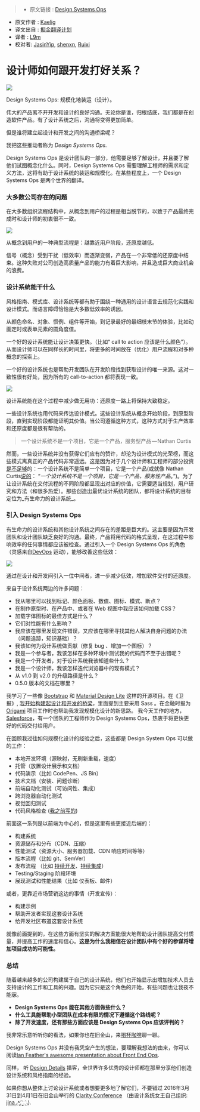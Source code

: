 >* 原文链接 : [Design Systems Ops](https://medium.com/salesforce-ux/introducing-design-systems-ops-7f34c4561ba7#.iumcuwu3v)
* 原文作者 : [Kaelig](https://medium.com/@kaelig)
* 译文出自 : [掘金翻译计划](https://github.com/xitu/gold-miner)
* 译者 : [L9m](https://github.com/l9m/)
* 校对者: [JasinYip](https://github.com/JasinYip), [shenxn](https://github.com/shenxn), [Ruixi](https://github.com/Ruixi)

# 设计师如何跟开发打好关系？

![](https://cdn-images-1.medium.com/max/2000/1*RbwXg-OMlJTG7iiHs4NMQg.jpeg)

<figcaption>Design Systems Ops: 规模化地装运（设计）。</figcaption>

伟大的产品离不开开发和设计的良好沟通。无论你是谁，归根结底，我们都是在创造软件产品。有了设计系统之后，沟通将变得更加简单。

但是谁将建立起设计和开发之间的沟通桥梁呢？

我把这些推动者称为 _Design Systems Ops._

Design Systems Ops 是设计团队的一部分，他需要足够了解设计，并且要了解他们试图概念化什么。同时，Design Systems Ops 需要理解工程师的需求和定义方法，这将有助于设计系统的装运和规模化。在某些程度上，一个 Design Systems Ops 是两个世界的翻译。

### 大多数公司存在的问题

在大多数组织流程结构中，从概念到用户的过程是相当脱节的，以致于产品最终完成时和设计师的初衷很不一致。

![](https://cdn-images-1.medium.com/max/800/1*NJbl6JkUcbGPLU1bxVW7kw.png)

<figcaption>从概念到用户的一种典型流程是：越靠近用户阶段，还原度越低。</figcaption>

信号（概念）受到干扰（低效率）而逐渐变弱，产品在一个非常低的还原度中结束。这种失败对公司创造高质量产品的能力有着巨大影响，并且造成巨大商业机会的浪费。

### 设计系统能干什么

风格指南、模式库、设计系统等都有助于围绕一种通用的设计语言去规范化实践和设计模式。而语言障碍恰恰是大多数低效率的诱因。

从颜色命名、对象、惯例、组件等开始，到记录最好的最细枝末节的体验，比如动画定时或表单元素的圆角度值。 

一个好的设计系统能让设计决策更快。（比如“ call to action 应该是什么颜色”）。从而设计师可以在同样长的时间里，将更多的时间放在（优化）用户流程和对多种概念的探索上。

一个好的设计系统也是帮助开发团队在开发阶段找到获取设计的唯一来源。这对一致性很有好处，因为所有的 call-to-action 都将表现一致。

![](https://cdn-images-1.medium.com/max/800/1*lIa0DiwLnfc1y14t3KTWpA.png)

<figcaption>设计系统能在这个过程中减少做无用功：还原度一路上将保持大致稳定。</figcaption>

一些设计系统也用代码来传达设计模式。这些设计系统从概念开始阶段，到原型阶段，直到实现阶段都能证明其价值。当公司遵循这种方式，这种方式对于生产效率和还原度都是很有帮助的。

> 一个设计系统不是一个项目，它是一个产品，服务型产品 — Nathan Curtis

然而，一些设计系统并没有获得它们应有的赞许，却沦为设计模式的光荣榜，而这些模式离真正的产品代码非常遥远。这是因为对于几个设计师和工程师的部分投资 [是不足够](https://medium.com/@marcelosomers/a-maturity-model-for-design-systems-93fff522c3ba)的：一个设计系统不是简单一个项目，它是一个产品(或就像 Nathan Curtis[说的](https://medium.com/eightshapes-llc/a-design-system-isn-t-a-project-it-s-a-product-serving-products-74dcfffef935)： “_一个设计系统不是一个项目，它是一个产品，服务性产品_。”)。为了让设计系统在交付流程的不同阶段都显现出对应的价值，它需要适当规划，用户研究和方法（和很多热爱）。那些创造出最优设计系统的团队，都将设计系统的目标定位为_有生命力的设计系统_。

### 引入 Design Systems Ops

有生命力的设计系统和其他设计系统之间存在的差距是巨大的。这主要是因为开发团队和设计团队缺乏良好的沟通。最终，产品将用代码的格式呈现，在这过程中影响效率的任何事情都应该被检查。通过引入一个 Design Systems Ops 的角色（灵感来自[DevOps](https://en.wikipedia.org/wiki/DevOps) 运动），能够改善这些低效：

![](https://cdn-images-1.medium.com/max/800/1*Bp4eHmFtS5pfdPHv4pEwdQ.png)

<figcaption>通过在设计和开发间引入一位中间者，进一步减少低效，增加软件交付的还原度。</figcaption>

来自于设计系统两边的许多问题：

*   我从哪里可以找到标记、颜色面板、数值、图标、模式、断点？
*   在制作原型时、在产品中、或者在 Web 视图中我应该如何加载 CSS？
*   加载字体图标的最佳方式是什么？
*   它们对性能有什么影响？
*   我应该在哪里发现文件错误，又应该在哪里寻找其他人解决自身问题的办法（问题追踪，知识基础）？
*   我该如何为设计系统做贡献（修复 bug 、增加一个图标）？
*   我是一个参与者，我该怎样在多种环境中测试我的代码而不至于出错呢？
*   我是一个开发者，对于设计系统我该知道些什么？
*   我是一个设计师，我该怎样迭代浏览器中的现有模式？
*   从 v1.0 到 v2.0 的升级路径是什么？
*   0.5.0 版本的文档在哪里？

我学习了一些像 [Bootstrap](http://getbootstrap.com/) 和 [Material Design Lite](http://getmdl.io/) 这样的开源项目。在《卫报》, [我开始构建起设计和开发的桥梁](https://www.youtube.com/watch?v=ciG-A_1FyVg)，里面提到主要采用 Sass 。在金融时报为 [Origami](http://origami.ft.com) 项目工作时也帮助我发现规模化设计的新思路。 我今天工作的地方， [Salesforce](https://www.lightningdesignsystem.com)，有一个团队的工程师作为 Design Systems Ops，热衷于将更快更好的代码交付给用户。

在回顾我过往如何规模化设计的经验之后，这些都是 Design System Ops 可以做的工作：

*   本地开发环境（源映射，无刷新重载，速度）
*   托管（放置设计展示和文档）
*   代码演示（比如 CodePen、JS Bin）
*   技术文档（安装、问题诊断）
*   前端自动化测试（可访问性、集成）
*   跨浏览器自动化测试
*   视觉回归测试
*   代码风格检查 ([我之前写的](https://www.theguardian.com/info/developer-blog/2014/may/13/improving-sass-code-quality-on-theguardiancom))

前面这一系列是以前端为中心的，但是这里有些更接近后端的：

*   构建系统
*   资源储存和分布（CDN、压缩）
*   性能测试（资源大小、服务器加载、CDN 响应时间等等）
*   版本流程（比如 git、SemVer）
*   发布流程 （比如 [持续开发](http://radar.oreilly.com/2009/03/continuous-deployment-5-eas.html)、[持续集成](http://guide.agilealliance.org/guide/ci.html)）
*   Testing/Staging 阶段环境
*   展现测试和性能结果（比如 仪表板、邮件）

或者，更靠近市场营销这边的事情（开发宣传）：

*   构建示例
*   帮助开发者实现这套设计系统
*   给开发社区布道这套设计系统

就像前面提到的，在这些方面有坚实的解决方案能很大地帮助设计团队提高交付质量，并提高工作的速度和信心。**这是为什么我相信在设计团队中有个好的参谋将增加项目成功的可能性。**

### 总结

随着越来越多的公司构建属于自己的设计系统，他们也开始显示出增加技术人员去支持设计的工作和工具的兴趣。因为它只是这个角色的开始，有些问题也让我夜不能寐。

*   **Design Systems Ops 能在其他方面做些什么？**
*   **什么工具能帮助小型团队在成本有限的情况下遵循这个路线呢？**
*   **除了开发速度，还有那些方面应该是 Design Systems Ops 应该评判的？**

我非常乐意听听你的看法，如果你也在旧金山，来[喝杯咖啡](https://twitter.com/kaelig)聊一聊。

Design Systems Ops 并没有我凭空产生的想法，要理解我想法的由来，你可以阅读[Ian Feather's awesome presentation about Front End Ops](http://ianfeather.co.uk/presentations/front-end-ops/).

同样， 听 [Design Details](http://spec.fm/) 播客，全世界许多优秀的设计师都在那里分享他们创造设计系统和风格指南的经验。

如果你想从整体上讨论设计系统或者想要更多地了解它们，不要错过 2016年3月31日到4月1日在旧金山举行的 [Clarity Conference](http://clarityconf.com/) （由设计系统女王自己组织: [jina ₍˄ุ.͡˳̫.˄ุ₎](https://medium.com/u/f5d1807b438)).
